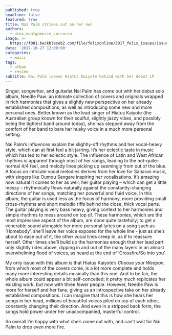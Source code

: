 ```yaml
---
published: true
headline: false
featured: true
title: Nai Palm strikes out on her own
authors:
  - alex_montgomerie_corcoran
image: >-
  https://f001.backblazeb2.com/file/felixonline/2017_felix_issues/issue_1673/1673_music_nai_palm.jpg
date: '2017-10-27 12:00:00'
categories:
  - music
tags:
  - album
  - review
subtitle: Nai Palm leaves Hiatus Kaiyote behind with her debut LP
---
```

Singer, songwriter, and guitarist Nai Palm has come out with her debut solo album, Needle Paw: an intimate collection of covers and originals wrapped in rich harmonies that gives a slightly new perspective on her already established compositions, as well as introducing some new and more personal ones. Better known as the lead singer of Hiatus Kaiyote (the Australian group known for their soulful, slightly jazzy vibes, and possibly being the tightest band around today), she has stepped away from the comfort of her band to bare her husky voice in a much more personal setting.

Nai Palm’s influences explain the slightly-off rhythms and her vocal-heavy style, which can at first feel a bit jarring. It’s her eclectic taste in music which has led to her eclectic style. The influence of Latin and West African rhythms is apparent through most of her songs, leading to the not-quite-normal 4/4 feel, and melody lines picking up seemingly from out of the blue. A focus on intricate vocal melodies derives from her love for Saharan music, with singers like Oumou Sangare inspiring her vocalisations. It’s amazing how natural it comes to her as well; her guitar playing – which can get a little messy – rhythmically flows naturally against the constantly-changing directions of her songs, matching her powerful and fluid voice.
In this album, the guitar is used less as the focus of harmony, more providing small cross-rhythms and short melodic riffs behind the close, thick vocal parts. The guitar playing is very bass heavy, giving context to her harmonies and simple rhythms to mess around on top of. These harmonies, which are the most impressive aspect of the album, are done quite tastefully; to get a venerable sound alongside her more personal lyrics on a song such as ‘Homebody’, she’ll leave her voice exposed for the whole line - just as she’s about to ease out of it, the other vocal lines creep in, as if to reassure herself. Other times she’ll build up the harmonies enough that her lead part only slightly rides above, dipping in and out of the many layers in an almost overwhelming flood of voices, as heard at the end of ‘Crossfire/So into you’.

My only issue with this album is that Hiatus Kaiyote’s _Choose your Weapon_, from which most of the covers come, is a lot more complete and holds many more interesting details musically than this one. And to be fair, the whole album could appear a bit self-conceited; it pretty much replicates her existing work, but now with three fewer people. However, Needle Paw is more for herself and her fans, giving us an introspective take on her already established compositions. I can imagine that this is how she hears her songs in her head, millions of beautiful voices piled on top of each other, constantly changing their direction. And even in a stripped back form, the songs hold power under her unaccompanied, masterful control.

So overall I’m happy with what she’s come out with, and can’t wait for Nai Palm to drop even more fire.
